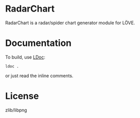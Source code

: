# RadarChart

RadarChart is a radar/spider chart generator module for LÖVE.

# Documentation

To build, use [LDoc](http://stevedonovan.github.io/ldoc/):

    ldoc .

or just read the inline comments.

# License

zlib/libpng
